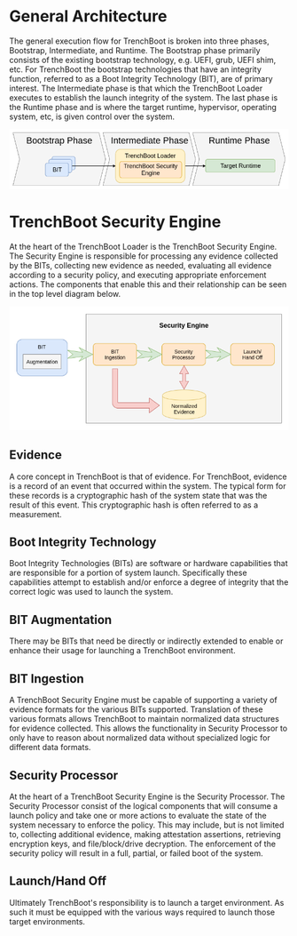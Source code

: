 
General Architecture
====================

The general execution flow for TrenchBoot is broken into three phases,
Bootstrap, Intermediate, and Runtime. The Bootstrap phase primarily consists of
the existing bootstrap technology, e.g. UEFI, grub, UEFI shim, etc. For
TrenchBoot the bootstrap technologies that have an integrity function, referred
to as a Boot Integrity Technology (BIT), are of primary interest. The
Intermediate phase is that which the TrenchBoot Loader executes to establish
the launch integrity of the system. The last phase is the Runtime phase and is
where the target runtime, hypervisor, operating system, etc, is
given control over the system.

![Architecture Execution Flow](/img/Architectural_Flow.png)


# TrenchBoot Security Engine

At the heart of the TrenchBoot Loader is the TrenchBoot Security Engine.  The
Security Engine is responsible for processing any evidence collected by the
BITs, collecting new evidence as needed, evaluating all evidence according to
a security policy, and executing appropriate enforcement actions. The components
that enable this and their relationship can be seen in the top level diagram
below.

![Architecture Execution Flow](/img/Arch_Flow.png)

## Evidence

A core concept in TrenchBoot is that of evidence. For TrenchBoot, evidence is a
record of an event that occurred within the system. The typical form for these
records is a cryptographic hash of the system state that was the result of this
event. This cryptographic hash is often referred to as a measurement.

## Boot Integrity Technology

Boot Integrity Technologies (BITs) are software or hardware capabilities that are
responsible for a portion of system launch. Specifically these capabilities
attempt to establish and/or enforce a degree of integrity that the correct
logic was used to launch the system.

## BIT Augmentation

There may be BITs that need be directly or indirectly extended to
enable or enhance their usage for launching a TrenchBoot environment.

## BIT Ingestion

A TrenchBoot Security Engine must be capable of supporting a variety of evidence
formats for the various BITs supported. Translation of these various formats allows
TrenchBoot to maintain normalized data structures for evidence collected. This
allows the functionality in Security Processor to only have to reason about
normalized data without specialized logic for different data formats.

## Security Processor

At the heart of a TrenchBoot Security Engine is the Security Processor. The
Security Processor consist of the logical components that will consume a launch
policy and take one or more actions to evaluate the state of the system
necessary to enforce the policy. This may include, but is not limited to, collecting
additional evidence, making attestation assertions, retrieving encryption keys,
and file/block/drive decryption. The enforcement of the security policy will
result in a full, partial, or failed boot of the system.

## Launch/Hand Off

Ultimately TrenchBoot's responsibility is to launch a target environment. As
such it must be equipped with the various ways required to launch those target
environments.
